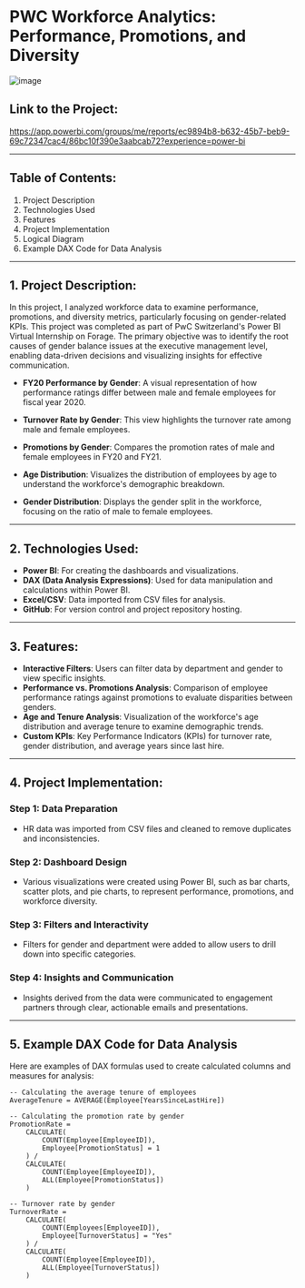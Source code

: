 # PWC Workforce Analytics: Performance, Promotions, and Diversity
![image](https://github.com/user-attachments/assets/98c14d9e-cd09-478b-88ff-214e814470c0)

## **Link to the Project:**
https://app.powerbi.com/groups/me/reports/ec9894b8-b632-45b7-beb9-69c72347cac4/86bc10f390e3aabcab72?experience=power-bi

---

## **Table of Contents:**
1. Project Description
2. Technologies Used
3. Features
4. Project Implementation
5. Logical Diagram
6. Example DAX Code for Data Analysis

---

## **1. Project Description:**

In this project, I analyzed workforce data to examine performance, promotions, and diversity metrics, particularly focusing on gender-related KPIs. This project was completed as part of PwC Switzerland's Power BI Virtual Internship on Forage. The primary objective was to identify the root causes of gender balance issues at the executive management level, enabling data-driven decisions and visualizing insights for effective communication.

- **FY20 Performance by Gender**: A visual representation of how performance ratings differ between male and female employees for fiscal year 2020.
  
- **Turnover Rate by Gender**: This view highlights the turnover rate among male and female employees.
  
- **Promotions by Gender**: Compares the promotion rates of male and female employees in FY20 and FY21.
  
- **Age Distribution**: Visualizes the distribution of employees by age to understand the workforce's demographic breakdown.
  
- **Gender Distribution**: Displays the gender split in the workforce, focusing on the ratio of male to female employees.

---

## **2. Technologies Used:**
- **Power BI**: For creating the dashboards and visualizations.
- **DAX (Data Analysis Expressions)**: Used for data manipulation and calculations within Power BI.
- **Excel/CSV**: Data imported from CSV files for analysis.
- **GitHub**: For version control and project repository hosting.

---

## **3. Features:**
- **Interactive Filters**: Users can filter data by department and gender to view specific insights.
- **Performance vs. Promotions Analysis**: Comparison of employee performance ratings against promotions to evaluate disparities between genders.
- **Age and Tenure Analysis**: Visualization of the workforce's age distribution and average tenure to examine demographic trends.
- **Custom KPIs**: Key Performance Indicators (KPIs) for turnover rate, gender distribution, and average years since last hire.
  
---

## **4. Project Implementation:**

### **Step 1: Data Preparation**
- HR data was imported from CSV files and cleaned to remove duplicates and inconsistencies.
  
### **Step 2: Dashboard Design**
- Various visualizations were created using Power BI, such as bar charts, scatter plots, and pie charts, to represent performance, promotions, and workforce diversity.

### **Step 3: Filters and Interactivity**
- Filters for gender and department were added to allow users to drill down into specific categories.

### **Step 4: Insights and Communication**
- Insights derived from the data were communicated to engagement partners through clear, actionable emails and presentations.


---

## **5. Example DAX Code for Data Analysis**

Here are examples of DAX formulas used to create calculated columns and measures for analysis:

```dax
-- Calculating the average tenure of employees
AverageTenure = AVERAGE(Employee[YearsSinceLastHire])

-- Calculating the promotion rate by gender
PromotionRate = 
    CALCULATE(
        COUNT(Employee[EmployeeID]),
        Employee[PromotionStatus] = 1
    ) / 
    CALCULATE(
        COUNT(Employee[EmployeeID]),
        ALL(Employee[PromotionStatus])
    )

-- Turnover rate by gender
TurnoverRate = 
    CALCULATE(
        COUNT(Employees[EmployeeID]),
        Employee[TurnoverStatus] = "Yes"
    ) / 
    CALCULATE(
        COUNT(Employee[EmployeeID]),
        ALL(Employee[TurnoverStatus])
    )
